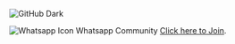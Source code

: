 <!-- ![GitHub Light](https://github.com/aoscc/aoscc/blob/main/assets/img/favicon.png) -->

![GitHub Dark](https://github.com/aoscc/aoscc/blob/main/assets/img/favicon%20-%20Inverse.png)

![Whatsapp Icon](https://img.icons8.com/ios-filled/20/26e07f/whatsapp--v1.png) Whatsapp Community [Click here to Join](https://chat.whatsapp.com/BHSDuz1xbBl8kKegzwCkbu).
